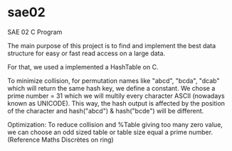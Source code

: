 # sae02
SAE 02 C Program

The main purpose of this project is to find and implement the best data structure for easy or fast read access on a large data.

For that, we used a implemented a HashTable on C.

To minimize collision, for permutation names like "abcd", "bcda", "dcab" which will return the same hash key, we define a constant. We chose a prime number = 31 which we will multily every character ASCII (nowadays known as UNICODE). This way, the hash output is affected by the position of the character and hash("abcd") & hash("bcde") will be different.

Optimization:
    To reduce collision and %Table giving too many zero value, we can choose an odd sized table or table size equal a prime number. (Reference Maths Discrètes on ring)


